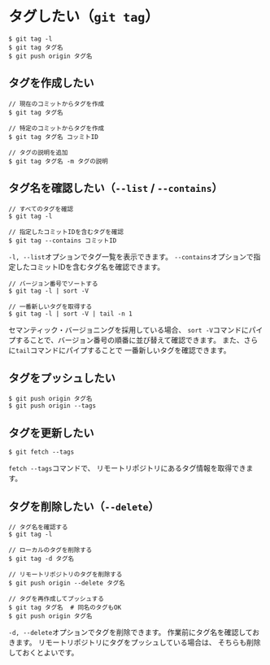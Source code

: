 # タグしたい（`git tag`）

```console
$ git tag -l
$ git tag タグ名
$ git push origin タグ名
```

## タグを作成したい

```console
// 現在のコミットからタグを作成
$ git tag タグ名

// 特定のコミットからタグを作成
$ git tag タグ名 コッミトID

// タグの説明を追加
$ git tag タグ名 -m タグの説明
```

## タグ名を確認したい（``--list`` / ``--contains``）

```console
// すべてのタグを確認
$ git tag -l

// 指定したコミットIDを含むタグを確認
$ git tag --contains コミットID
```

`-l, --list`オプションでタグ一覧を表示できます。
`--contains`オプションで指定したコミットIDを含むタグ名を確認できます。

```console
// バージョン番号でソートする
$ git tag -l | sort -V

// 一番新しいタグを取得する
$ git tag -l | sort -V | tail -n 1
```

セマンティック・バージョニングを採用している場合、
`sort -V`コマンドにパイプすることで、バージョン番号の順番に並び替えて確認できます。
また、さらに`tail`コマンドにパイプすることで
一番新しいタグを確認できます。

## タグをプッシュしたい

```console
$ git push origin タグ名
$ git push origin --tags
```

## タグを更新したい

```console
$ git fetch --tags
```

`fetch --tags`コマンドで、
リモートリポジトリにあるタグ情報を取得できます。

## タグを削除したい（`--delete`）

```console
// タグ名を確認する
$ git tag -l

// ローカルのタグを削除する
$ git tag -d タグ名

// リモートリポジトリのタグを削除する
$ git push origin --delete タグ名

// タグを再作成してプッシュする
$ git tag タグ名  # 同名のタグもOK
$ git push origin タグ名
```

`-d, --delete`オプションでタグを削除できます。
作業前にタグ名を確認しておきます。
リモートリポジトリにタグをプッシュしている場合は、
そちらも削除しておくとよいです。
